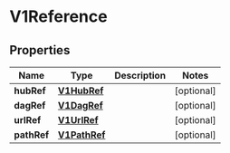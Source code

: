 

# V1Reference

## Properties

Name | Type | Description | Notes
------------ | ------------- | ------------- | -------------
**hubRef** | [**V1HubRef**](V1HubRef.md) |  |  [optional]
**dagRef** | [**V1DagRef**](V1DagRef.md) |  |  [optional]
**urlRef** | [**V1UrlRef**](V1UrlRef.md) |  |  [optional]
**pathRef** | [**V1PathRef**](V1PathRef.md) |  |  [optional]



